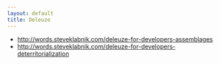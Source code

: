 ```yaml
---
layout: default
title: Deleuze
---
```

* http://words.steveklabnik.com/deleuze-for-developers-assemblages
* http://words.steveklabnik.com/deleuze-for-developers-deterritorialization
